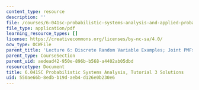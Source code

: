 ```yaml
---
content_type: resource
description: ''
file: /courses/6-041sc-probabilistic-systems-analysis-and-applied-probability-fall-2013/550ae66b8edbb19daeb4d126e0b230e6_MIT6_041SCF13_tut03_sol.pdf
file_type: application/pdf
learning_resource_types: []
license: https://creativecommons.org/licenses/by-nc-sa/4.0/
ocw_type: OCWFile
parent_title: 'Lecture 6: Discrete Random Variable Examples; Joint PMFs'
parent_type: CourseSection
parent_uid: aedead42-950e-896b-b568-a4402ab05dbd
resourcetype: Document
title: 6.041SC Probabilistic Systems Analysis, Tutorial 3 Solutions
uid: 550ae66b-8edb-b19d-aeb4-d126e0b230e6
---
```

